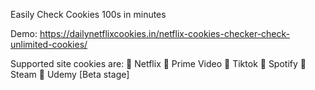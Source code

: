 Easily Check Cookies 100s in minutes

Demo: https://dailynetflixcookies.in/netflix-cookies-checker-check-unlimited-cookies/

 Supported site cookies are: 
🧪 Netflix
🧪 Prime Video
🧪 Tiktok
🧪 Spotify
🧪 Steam
🧪 Udemy [Beta stage]
